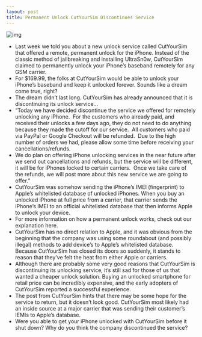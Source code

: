 ```yaml
---
layout: post
title: Permanent Unlock CutYourSim Discontinues Service
---
```

![img](http://media.idownloadblog.com/wp-content/uploads/2011/04/CutYourSim-banner.png)
* Last week we told you about a new unlock service called CutYourSim that offered a remote, permanent unlock for the iPhone. Instead of the classic method of jailbreaking and installing UltraSn0w, CutYourSim claimed to permanently unlock your iPhone’s baseband remotely for any GSM carrier.
* For $169.99, the folks at CutYourSim would be able to unlock your iPhone’s baseband and keep it unlocked forever. Sounds like a dream come true, right?
* The dream didn’t last long. CutYourSim has already announced that it is discontinuing its unlock service…
* “Today we have decided discontinue the service we offered for remotely unlocking any iPhone.  For the customers who already paid, and received their unlocks a few days ago, they do not need to do anything because they made the cutoff for our service.  All customers who paid via PayPal or Google Checkout will be refunded.  Due to the high number of orders we had, please allow some time before receiving your cancellations/refunds.
* We do plan on offering iPhone unlocking services in the near future after we send out cancellations and refunds, but the service will be different, it will be for iPhones locked to certain carriers.  Once we take care of the refunds, we will post more about this new service we are going to offer.”
* CutYourSim was somehow sending the iPhone’s IMEI (fingerprint) to Apple’s whitelisted database of unlocked iPhones. When you buy an unlocked iPhone at full price from a carrier, that carrier sends the iPhone’s IMEI to an official whitelisted database that then informs Apple to unlock your device.
* For more information on how a permanent unlock works, check out our explanation here.
* CutYourSim has no direct relation to Apple, and it was obvious from the beginning that the company was using some roundabout (and possibly illegal) methods to add device’s to Apple’s whitelisted database. Because CutYourSim has closed its doors so suddenly, it stands to reason that they’ve felt the heat from either Apple or carriers.
* Although there are probably some very good reasons that CutYourSim is discontinuing its unlocking service, it’s still sad for those of us that wanted a cheaper unlock solution. Buying an unlocked smartphone for retail price can be incredibly expensive, and the early adopters of CutYourSim reported a successful experience.
* The post from CutYourSim hints that there may be some hope for the service to return, but it doesn’t look good. CutYourSim most likely had an inside source at a major carrier that was sending their customer’s IEMIs to Apple’s database.
* Were you able to get your iPhone unlocked with CutYourSim before it shut down? Why do you think the company discontinued the service?

